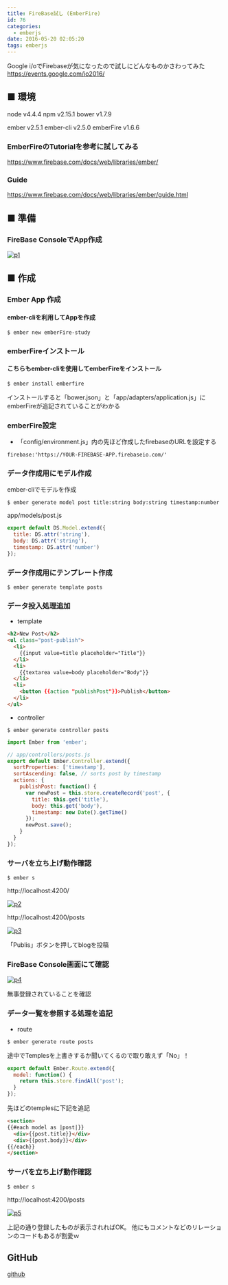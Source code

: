 ```yaml
---
title: FireBase試し (EmberFire)
id: 76
categories:
  - emberjs
date: 2016-05-20 02:05:20
tags: emberjs
---
```


Google i/oでFirebaseが気になったので試しにどんなものかさわってみた
https://events.google.com/io2016/

## ■ 環境

node v4.4.4
npm v2.15.1
bower v1.7.9

ember v2.5.1
ember-cli v2.5.0
emberFire v1.6.6

### EmberFireのTutorialを参考に試してみる

https://www.firebase.com/docs/web/libraries/ember/

### Guide

https://www.firebase.com/docs/web/libraries/ember/guide.html

## ■ 準備

### FireBase ConsoleでApp作成

[
![p1](/img/p1-300x141.png)
](/img/p1.png)

## ■ 作成

### Ember App 作成

#### ember-cliを利用してAppを作成
```
$ ember new emberFire-study
```

### emberFireインストール

#### こちらもember-cliを使用してemberFireをインストール

```
$ ember install emberfire
```

インストールすると「bower.json」と「app/adapters/application.js」に
emberFireが追記されていることがわかる

### emberFire設定

*   「config/environment.js」内の先ほど作成したfirebaseのURLを設定する
```
firebase:'https://YOUR-FIREBASE-APP.firebaseio.com/'
```

### データ作成用にモデル作成

ember-cliでモデルを作成
```
$ ember generate model post title:string body:string timestamp:number
```

app/models/post.js
```javascript
export default DS.Model.extend({
  title: DS.attr('string'),
  body: DS.attr('string'),
  timestamp: DS.attr('number')
});
```

### データ作成用にテンプレート作成

```
$ ember generate template posts
```

### データ投入処理追加

*   template

```html
<h2>New Post</h2>
<ul class="post-publish">
  <li>
    {{input value=title placeholder="Title"}}
  </li>
  <li>
    {{textarea value=body placeholder="Body"}}
  </li>
  <li>
    <button {{action "publishPost"}}>Publish</button>
  </li>
</ul>
```

*   controller
```
$ ember generate controller posts
```
```javascript
import Ember from 'ember';

// app/controllers/posts.js
export default Ember.Controller.extend({
  sortProperties: ['timestamp'],
  sortAscending: false, // sorts post by timestamp
  actions: {
    publishPost: function() {
      var newPost = this.store.createRecord('post', {
        title: this.get('title'),
        body: this.get('body'),
        timestamp: new Date().getTime()
      });
      newPost.save();
    }
  }
});
```

### サーバを立ち上げ動作確認

```
$ ember s
```

http://localhost:4200/

[
![p2](/img/p2-300x186.png)
](/img/p2.png)

http://localhost:4200/posts

[
![p3](/img/p3.png)
](/img/p3.png)

「Publis」ボタンを押してblogを投稿

### FireBase Console画面にて確認

[
![p4](/img/p4-300x124.png)
](/img/p4.png)

無事登録されていることを確認

### データ一覧を参照する処理を追記

* route
```
$ ember generate route posts
```

途中でTemplesを上書きするか聞いてくるので取り敢えず「No」！
```javascript
export default Ember.Route.extend({
  model: function() {
    return this.store.findAll('post');
  }
});
```

先ほどのtemplesに下記を追記
```html
<section>
{{#each model as |post|}}
  <div>{{post.title}}</div>
  <div>{{post.body}}</div>
{{/each}}
</section>
```

### サーバを立ち上げ動作確認

```
$ ember s
```
http://localhost:4200/posts

[
![p5](/img/p5-245x300.png)
](/img/p5.png)

上記の通り登録したものが表示されればOK。
他にもコメントなどのリレーションのコードもあるが割愛ｗ

## GitHub

[github](https://github.com/tetuo41/emberFire-study)
